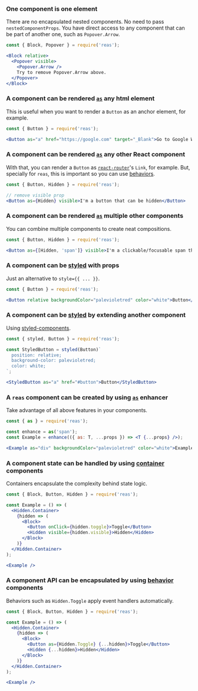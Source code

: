 ### One component is one element
There are no encapsulated nested components. No need to pass `nestedComponentProps`. You have direct access to any component that can be part of another one, such as `Popover.Arrow`.
```jsx { "showCode": true, "size": "80px" }
const { Block, Popover } = require('reas');

<Block relative>
  <Popover visible>
    <Popover.Arrow />
    Try to remove Popover.Arrow above.
  </Popover>
</Block>
```

### A component can be rendered [`as`](#as) any html element
This is useful when you want to render a `Button` as an anchor element, for example.
```jsx
const { Button } = require('reas');

<Button as="a" href="https://google.com" target="_Blank">Go to Google Website</Button>
```

### A component can be rendered [`as`](#as) any other React component
With that, you can render a `Button` as [`react-router`](https://reacttraining.com/react-router/)'s `Link`, for example. But, specially for `reas`, this is important so you can use [behaviors](#behaviors).
```jsx
const { Button, Hidden } = require('reas');

// remove visible prop
<Button as={Hidden} visible>I'm a button that can be hidden</Button>
```

### A component can be rendered [`as`](#as) multiple other components
You can combine multiple components to create neat compositions.
```jsx
const { Button, Hidden } = require('reas');

<Button as={[Hidden, 'span']} visible>I'm a clickable/focusable span that can be hidden</Button>
```

### A component can be [styled](#styling) with props
Just an alternative to `style={{ ... }}`.
```jsx
const { Button } = require('reas');

<Button relative backgroundColor="palevioletred" color="white">Button</Button>
```

### A component can be [styled](#styling) by extending another component
Using [styled-components](https://www.styled-components.com/).
```jsx
const { styled, Button } = require('reas');

const StyledButton = styled(Button)`
  position: relative;
  background-color: palevioletred;
  color: white;
`;

<StyledButton as="a" href="#button">Button</StyledButton>
```

### A `reas` component can be created by using [`as`](#as) enhancer
Take advantage of all above features in your components.
```jsx
const { as } = require('reas');

const enhance = as('span');
const Example = enhance(({ as: T, ...props }) => <T {...props} />);

<Example as="div" backgroundColor="palevioletred" color="white">Example</Example>
```

### A component state can be handled by using [container](#containers) components
Containers encapsulate the complexity behind state logic.
```jsx
const { Block, Button, Hidden } = require('reas');

const Example = () => (
  <Hidden.Container>
    {hidden => (
      <Block>
        <Button onClick={hidden.toggle}>Toggle</Button>
        <Hidden visible={hidden.visible}>Hidden</Hidden>
      </Block>
    )}
  </Hidden.Container>
);

<Example />
```

### A component API can be encapsulated by using [behavior](#behaviors) components
Behaviors such as `Hidden.Toggle` apply event handlers automatically.
```jsx
const { Block, Button, Hidden } = require('reas');

const Example = () => (
  <Hidden.Container>
    {hidden => (
      <Block>
        <Button as={Hidden.Toggle} {...hidden}>Toggle</Button>
        <Hidden {...hidden}>Hidden</Hidden>
      </Block>
    )}
  </Hidden.Container>
);

<Example />
```
